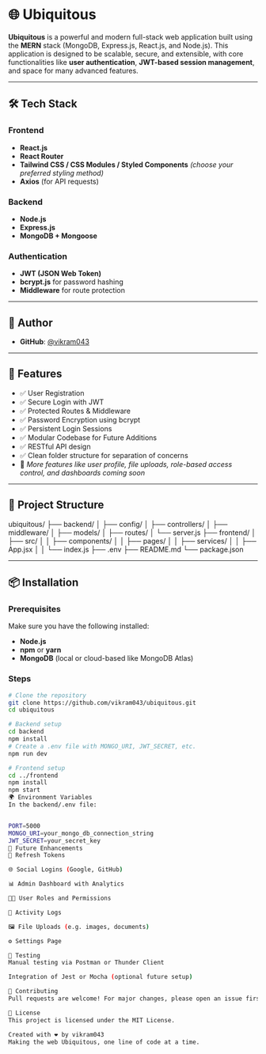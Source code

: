 # 🌐 Ubiquitous

**Ubiquitous** is a powerful and modern full-stack web application built using the **MERN** stack (MongoDB, Express.js, React.js, and Node.js). This application is designed to be scalable, secure, and extensible, with core functionalities like **user authentication**, **JWT-based session management**, and space for many advanced features.

---

## 🛠️ Tech Stack

### Frontend
- **React.js**
- **React Router**
- **Tailwind CSS / CSS Modules / Styled Components** *(choose your preferred styling method)*
- **Axios** (for API requests)

### Backend
- **Node.js**
- **Express.js**
- **MongoDB + Mongoose**

### Authentication
- **JWT (JSON Web Token)**
- **bcrypt.js** for password hashing
- **Middleware** for route protection

---

## 👤 Author

- **GitHub**: [@vikram043](https://github.com/vikram043)

---

## 🔐 Features

- ✅ User Registration
- ✅ Secure Login with JWT
- ✅ Protected Routes & Middleware
- ✅ Password Encryption using bcrypt
- ✅ Persistent Login Sessions
- ✅ Modular Codebase for Future Additions
- ✅ RESTful API design
- ✅ Clean folder structure for separation of concerns
- 🚧 *More features like user profile, file uploads, role-based access control, and dashboards coming soon*

---

## 📁 Project Structure

ubiquitous/
├── backend/
│ ├── config/
│ ├── controllers/
│ ├── middleware/
│ ├── models/
│ ├── routes/
│ └── server.js
├── frontend/
│ ├── src/
│ │ ├── components/
│ │ ├── pages/
│ │ ├── services/
│ │ ├── App.jsx
│ │ └── index.js
├── .env
├── README.md
└── package.json

---

## 📦 Installation

### Prerequisites
Make sure you have the following installed:
- **Node.js**
- **npm** or **yarn**
- **MongoDB** (local or cloud-based like MongoDB Atlas)

### Steps

```bash
# Clone the repository
git clone https://github.com/vikram043/ubiquitous.git
cd ubiquitous

# Backend setup
cd backend
npm install
# Create a .env file with MONGO_URI, JWT_SECRET, etc.
npm run dev

# Frontend setup
cd ../frontend
npm install
npm start
🌍 Environment Variables
In the backend/.env file:


PORT=5000
MONGO_URI=your_mongo_db_connection_string
JWT_SECRET=your_secret_key
📌 Future Enhancements
🔄 Refresh Tokens

🌐 Social Logins (Google, GitHub)

📊 Admin Dashboard with Analytics

🧑‍💼 User Roles and Permissions

🧾 Activity Logs

🖼️ File Uploads (e.g. images, documents)

⚙️ Settings Page

🧪 Testing
Manual testing via Postman or Thunder Client

Integration of Jest or Mocha (optional future setup)

🤝 Contributing
Pull requests are welcome! For major changes, please open an issue first to discuss what you would like to change.

📄 License
This project is licensed under the MIT License.

Created with ❤️ by vikram043
Making the web Ubiquitous, one line of code at a time.

